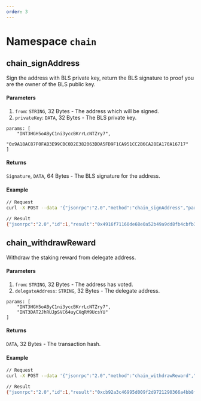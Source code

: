 ```yaml
---
order: 3
---
```


# Namespace `chain`

## chain_signAddress
Sign the address with BLS private key, return the BLS signature to proof you are the owner of the BLS public key.

#### Parameters
   1. `from`: `STRING`, 32 Bytes - The address which will be signed.
   2. `privateKey`: `DATA`, 32 Bytes - The BLS private key.

    params: [
        "INT3HGH5oAByC1ni3yccBKrrLcNTZry7",
        "0x9A18AC87F0FAB3E99CBC0D2E382063DDA5FD9F1CA951CC2B6CA28EA170A16717"
    ]

#### Returns
`Signature`, `DATA`, 64 Bytes - The BLS signature for the address.


#### Example

```bash
// Request
curl -X POST --data '{"jsonrpc":"2.0","method":"chain_signAddress","params":["INT3HGH5oAByC1ni3yccBKrrLcNTZry7", "0x9A18AC87F0FAB3E99CBC0D2E382063DDA5FD9F1CA951CC2B6CA28EA170A16717"],"id":1}' -H 'content-type: application/json;'

// Result
{"jsonrpc":"2.0","id":1,"result":"0x4916f71160de68e0a52b49a9dd8fb4cbfb30dd9074b9d0175eabcdab266a14366850d9b0562b7a7a1562d4b0322dba85d145cb087e74b377d58f2e05dc2046f1"}
```

## chain_withdrawReward
Withdraw the staking reward from delegate address.

#### Parameters
   1. `from`: `STRING`, 32 Bytes - The address has voted.
   2. `delegateAddress`: `STRING`, 32 Bytes - The delegate address.

    params: [
        "INT3HGH5oAByC1ni3yccBKrrLcNTZry7",
        "INT3DAT2JhRUJpSVC64uyCXqRM9UcsYU"
    ]

#### Returns
`DATA`, 32 Bytes - The transaction hash.


#### Example

```bash
// Request
curl -X POST --data '{"jsonrpc":"2.0","method":"chain_withdrawReward","params":["INT3HGH5oAByC1ni3yccBKrrLcNTZry7", "INT3DAT2JhRUJpSVC64uyCXqRM9UcsYU"],"id":1}' -H 'content-type: application/json;'

// Result
{"jsonrpc":"2.0","id":1,"result":"0xcb92a3c46995d009f2d9721290366a4bb8f4f780ebf65aa04d9ff51fa9b92f3b"}
```

